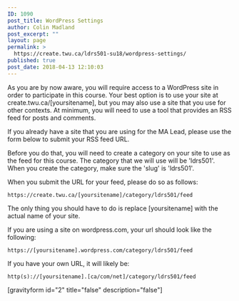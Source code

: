 ```yaml
---
ID: 1090
post_title: WordPress Settings
author: Colin Madland
post_excerpt: ""
layout: page
permalink: >
  https://create.twu.ca/ldrs501-su18/wordpress-settings/
published: true
post_date: 2018-04-13 12:10:03
---
```

As you are by now aware, you will require access to a WordPress site in order to participate in this course. Your best option is to use your site at create.twu.ca/[yoursitename], but you may also use a site that you use for other contexts. At minimum, you will need to use a tool that provides an RSS feed for posts and comments.

If you already have a site that you are using for the MA Lead, please use the form below to submit your RSS feed URL.

Before you do that, you will need to create a category on your site to use as the feed for this course. The category that we will use will be 'ldrs501'. When you create the category, make sure the 'slug' is 'ldrs501'.

When you submit the URL for your feed, please do so as follows:

```
https://create.twu.ca/[yoursitename]/category/ldrs501/feed
```

The only thing you should have to do is replace [yoursitename] with the actual name of your site.

If you are using a site on wordpress.com, your url should look like the following:
```
https://[yoursitename].wordpress.com/category/ldrs501/feed
```

If you have your own URL, it will likely be:
```
http(s)://[yoursitename].[ca/com/net]/category/ldrs501/feed
```

[gravityform id="2" title="false" description="false"]